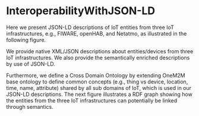 # InteroperabilityWithJSON-LD
Here we present JSON-LD descriptions of IoT entities from three IoT infrastructures, e.g., FIWARE, openHAB, and Netatmo, as illustrated in the following figure. 



We provide native XML/JSON descriptions about entities/devices from three IoT infrastructures. We also provide the semantically enriched descriptions by use of JSON-LD.

Furthermore, we define a Cross Domain Ontology by extending OneM2M base ontology to define common concepts (e.g., thing vs device, location, time, name, attribute) shared by all sub domains of IoT, which is used in our JSON-LD descriptions.
The next figure illustrates a RDF graph showing how the entities from the three IoT infrastructures can potentially be linked through semantics. 


